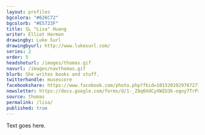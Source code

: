 ```yaml
---
layout: profiles
bgcolora: "#626C72"
bgcolorb: "#E5723F"
title: SL "Lisa" Huang
writer: Elliot Harmon
drawingby: Luke Surl
drawingbyurl: http://www.lukesurl.com/
series: 2
order: 5
headshoturl: /images/thomas.gif
navurl: /images/navthomas.gif
blurb: She writes books and stuff.
twitterhandle: musescore
facebookshare: https://www.facebook.com/photo.php?fbid=10152019297872777
newsletter: https://docs.google.com/forms/d/1-_Z8q6XdCyXWZU3k-ogoy7TrPxhSN7nYHPvjj0MwogA/viewform?entry.239708838=Team+Open+-+Thomas&entry.1860916380&entry.1017428125&entry.1257771276
source: thomas
permalink: /lisa/
published: true
---
```


Text goes here.

